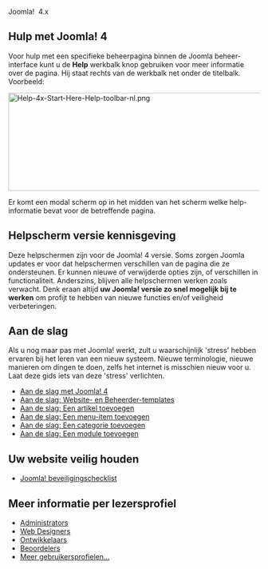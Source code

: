 <!-- Filename: Help4.x:Start_Here / Display title: Begin hier -->

Joomla!  4.x

## Hulp met Joomla! 4

Voor hulp met een specifieke beheerpagina binnen de Joomla
beheer-interface kunt u de **Help** werkbalk knop gebruiken voor meer
informatie over de pagina. Hij staat rechts van de werkbalk net onder de
titelbalk. Voorbeeld:

<img
src="https://docs.joomla.org/images/0/07/Help-4x-Start-Here-Help-toolbar-nl.png"
decoding="async" data-file-width="437" data-file-height="107"
width="800" height="196" alt="Help-4x-Start-Here-Help-toolbar-nl.png" />

Er komt een modal scherm op in het midden van het scherm welke
help-informatie bevat voor de betreffende pagina.

## Helpscherm versie kennisgeving

Deze helpschermen zijn voor de Joomla! 4 versie. Soms zorgen Joomla
updates er voor dat helpschermen verschillen van de pagina die ze
ondersteunen. Er kunnen nieuwe of verwijderde opties zijn, of
verschillen in functionaliteit. Anderszins, blijven alle helpschermen
werken zoals verwacht. Denk eraan altijd **uw Joomla! versie zo snel
mogelijk bij te werken** om profijt te hebben van nieuwe functies en/of
veiligheid verbeteringen.

## Aan de slag

Als u nog maar pas met Joomla! werkt, zult u waarschijnlijk 'stress'
hebben ervaren bij het leren van een nieuw systeem. Nieuwe terminologie,
nieuwe manieren om dingen te doen, zelfs het internet is misschien nieuw
voor u. Laat deze gids iets van deze 'stress' verlichten.

- [Aan de slag met Joomla!
  4](https://docs.joomla.org/J4.x:Getting_Started_with_Joomla!/nl "J4.x:Getting Started with Joomla!/nl")
- [Aan de slag: Website- en
  Beheerder-templates](https://docs.joomla.org/J4.x:Getting_Started:_Site_and_Administrator_templates/nl "J4.x:Getting Started: Site and Administrator templates/nl")
- [Aan de slag: Een artikel
  toevoegen](https://docs.joomla.org/J4.x:Getting_Started:_Adding_an_Article/nl "J4.x:Getting Started: Adding an Article/nl")
- [Aan de slag: Een menu-item
  toevoegen](https://docs.joomla.org/J4.x:Getting_Started:_Adding_a_Menu_Item/nl "J4.x:Getting Started: Adding a Menu Item/nl")
- [Aan de slag: Een categorie
  toevoegen](https://docs.joomla.org/J4.x:Getting_Started:_Adding_a_Category/nl "J4.x:Getting Started: Adding a Category/nl")
- [Aan de slag: Een module
  toevoegen](https://docs.joomla.org/J4.x:Getting_Started:_Adding_a_Module/nl "J4.x:Getting Started: Adding a Module/nl")

## Uw website veilig houden

- [Joomla!
  beveiligingschecklist](https://docs.joomla.org/Security_Checklist/nl "Security Checklist/nl")

## Meer informatie per lezersprofiel

- [Administrators](https://docs.joomla.org/Portal:Administrators/nl "Portal:Administrators/nl")
- [Web
  Designers](https://docs.joomla.org/Web_designers/nl "Web designers/nl")
- [Ontwikkelaars](https://docs.joomla.org/Portal:Developers/nl "Portal:Developers/nl")
- [Beoordelers](https://docs.joomla.org/Evaluators/nl "Evaluators/nl")
- [Meer
  gebruikersprofielen...](https://docs.joomla.org/Start_here/nl "Start here/nl")
